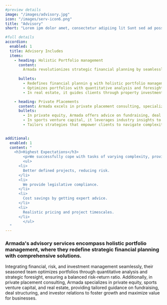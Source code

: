 ```yaml
---
#preview details
image: "/images/advisory.jpg"
icon: "/images/serv-icon6.png"
title: "Advisory"
short: "Lorem ipm dolor amet, consectetur adipiing lit Sunt sed ad possimus ils magnam maores."

#full details
accordion:
  enabled: 1
  title: Advisory Includes
  items:
    - heading: Holistic Portfolio management 
      content: 
        Armada revolutionizes strategic financial planning by seamlessly integrating financial, risk, and investment management, optimizing portfolios for a harmonious risk-return balance. Its holistic approach considers client goals, market dynamics, and emerging trends, empowering clients with personalized strategies and continuous monitoring for sustained success.
        
      bullets: 
        - Redefines financial plannin g with holistic portfolio management
        - Optimizes portfolios with quantitative analysis and foresight, ensuring a balanced risk-return ratio.
        - In real estate, it guides clients through property investment, development, and management for lucrative ventures.

    - heading: Private Placements
      content: Armada excels in private placement consulting, specializing in private equity, sports venture capital, and real estate, providing tailored guidance for strategic investments and capital placement.
      bullets: 
        - In private equity, Armada offers advice on fundraising, deal structuring, and investor relations.
        - In sports venture capital, it leverages industry insights to identify investment opportunities.
        - Tailors strategies that empower clients to navigate complexities confidently
   

additional:
  enabled: 1
  content: "
    <h3>Highest Expectations</h3>
		<p>We successfully cope with tasks of varying complexity, provide longterm guarantees and regularly master new technologies. Our portfolio includes <span style='text-decoration: underline;'>dozens of successfully</span> completed projects of houses of different stores, with high–quality finishes and good repairs.</p>
		<ul>
      <li>
        Better defined projects, reducing risk.
      </li>
      <li>
        We provide legislative compliance.
      </li>
      <li>
        Cost savings by getting expert advice.
      </li>
      <li>
        Realistic pricing and project timescales.
      </li>
		</ul>
  "
---
```


### Armada's advisory services encompass holistic portfolio management, where they redefine strategic financial planning with comprehensive solutions.

Integrating financial, risk, and investment management seamlessly, their seasoned team optimizes portfolios through quantitative analysis and strategic foresight, ensuring a balanced risk-return ratio. Additionally, in private placement consulting, Armada specializes in private equity, sports venture capital, and real estate, providing tailored guidance on fundraising, deal structuring, and investor relations to foster growth and maximize value for businesses.

